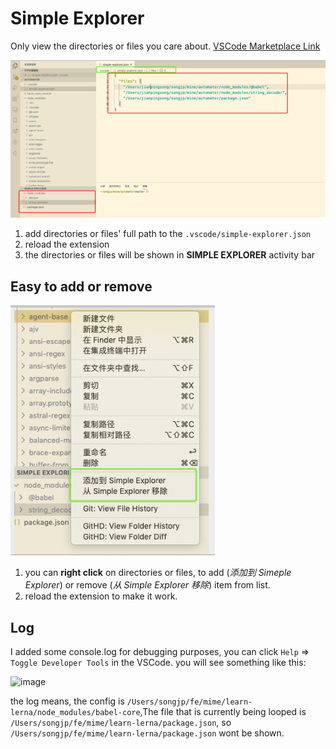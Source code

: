 # Simple Explorer

Only view the directories or files you care about. [VSCode Marketplace Link](https://marketplace.visualstudio.com/items?itemName=songjp.simple-explorer)

![效果图](https://raw.githubusercontent.com/yes1am/PicBed/master/img/%E4%BC%81%E4%B8%9A%E5%BE%AE%E4%BF%A1%E6%88%AA%E5%9B%BE_e9976a32-8093-4e99-88ae-a77a13463b2b.png)

1. add directories or files' full path to the `.vscode/simple-explorer.json`
2. reload the extension
3. the directories or files will be shown in **SIMPLE EXPLORER** activity bar

## Easy to add or remove

<img src="https://raw.githubusercontent.com/yes1am/PicBed/master/img/20200918200613.png" height="400" />

1. you can **right click** on directories or files, to add (*添加到 Simeple Explorer*) or remove (*从 Simple Explorer 移除*) item from list.
2. reload the extension to make it work.

## Log

I added some console.log for debugging purposes, you can click `Help` => `Toggle Developer Tools` in the VSCode. you will see something like this:

![image](https://user-images.githubusercontent.com/25051945/116089635-a6b42200-a6d5-11eb-83c7-5f75f5d2ccbf.png)

the log means, the config is `/Users/songjp/fe/mime/learn-lerna/node_modules/babel-core`,The file that is currently being looped is `/Users/songjp/fe/mime/learn-lerna/package.json`, so `/Users/songjp/fe/mime/learn-lerna/package.json` wont be shown.
